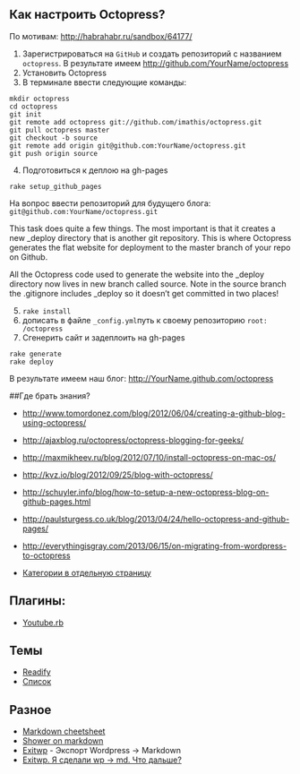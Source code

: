 ## Как настроить Octopress?
По мотивам: http://habrahabr.ru/sandbox/64177/

1. Зарегистрироваться на `GitHub` и создать репозиторий с названием `octopress`.
В результате имеем http://github.com/YourName/octopress
2. Установить Octopress
3. В терминале ввести следующие команды:
```
mkdir octopress
cd octopress
git init
git remote add octopress git://github.com/imathis/octopress.git
git pull octopress master
git checkout -b source
git remote add origin git@github.com:YourName/octopress.git
git push origin source
```

4. Подготовиться к деплою на gh-pages
````
rake setup_github_pages
````
На вопрос ввести репозиторий для будущего блога: `git@github.com:YourName/octopress.git`

This task does quite a few things. The most important is that it creates a new _deploy directory that is another git repository. This is where Octopress generates the flat website for deployment to the master branch of your repo on Github.

All the Octopress code used to generate the website into the _deploy directory now lives in new branch called source. Note in the source branch the .gitignore includes _deploy so it doesn’t get committed in two places!

5. `rake install`
6. дописать в файле `_config.yml`путь к своему репозиторию `root: /octopress`
7. Сгенерить сайт и задеплоить на gh-pages

```
rake generate
rake deploy
```

В результате имеем наш блог: http://YourName.github.com/octopress


##Где брать знания?
* http://www.tomordonez.com/blog/2012/06/04/creating-a-github-blog-using-octopress/

* http://ajaxblog.ru/octopress/octopress-blogging-for-geeks/
* http://maxmikheev.ru/blog/2012/07/10/install-octopress-on-mac-os/
* http://kvz.io/blog/2012/09/25/blog-with-octopress/
* http://schuyler.info/blog/how-to-setup-a-new-octopress-blog-on-github-pages.html
* http://paulsturgess.co.uk/blog/2013/04/24/hello-octopress-and-github-pages/
* http://everythingisgray.com/2013/06/15/on-migrating-from-wordpress-to-octopress

* [Категории в отдельную страницу](http://highaltitudehacks.com/2013/06/30/octopress-category-pages-with-preview-and-pagination/)
## Плагины:
* [Youtube.rb](https://gist.github.com/joelverhagen/1805814)

## Темы
* [Readify](http://vladigleba.com/blog/2013/10/31/introducing-readify-a-new-octopress-theme-focused-on-readibility/)
* [Список](https://github.com/imathis/octopress/wiki/3rd-Party-Octopress-Themes)

## Разное
* [Markdown cheetsheet](https://github.com/adam-p/markdown-here/wiki/Markdown-Cheatsheet#wiki-images)
* [Shower on markdown](https://github.com/shower/jekyller)
* [Exitwp](https://github.com/thomasf/exitwp) - Экспорт Wordpress -> Markdown
* [Exitwp. Я сделали wp -> md. Что дальше?](http://stackoverflow.com/questions/13321381/how-to-use-exitwp-py-build-file-for-octopress-to-migrate-content-from-wordpress)
